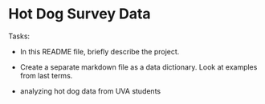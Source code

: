 # Hot Dog Survey Data

Tasks: 

- In this README file, briefly describe the project. 
- Create a separate markdown file as a data dictionary. Look at examples from last terms.

- analyzing hot dog data from UVA students
